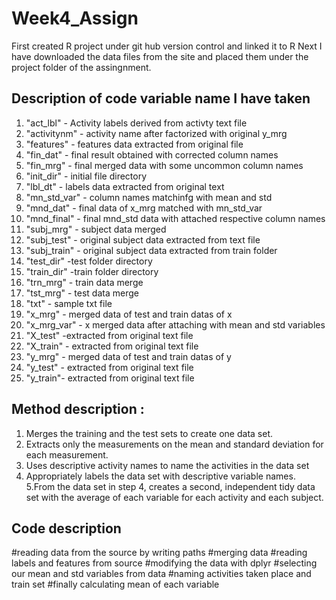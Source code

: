 # Week4_Assign
First created R project under git hub version control and linked it to R 
Next I have downloaded the data files from the site and placed them under the project folder
of the assingnment.
## Description of code variable name I have taken
1.	"act_lbl" - Activity labels derived from activty text file    
2.	"activitynm" - activity name after factorized with original y_mrg
3.	"features"   - features data extracted from original file
4.	"fin_dat"    -  final result obtained with corrected column names
5.	"fin_mrg"    - final merged data with some uncommon column names
6.	"init_dir"   - initial file directory
7.	"lbl_dt"     - labels data extracted from original text
8.	"mn_std_var" - column names matchinfg with mean and std
9.	"mnd_dat"    - final data of x_mrg matched with mn_std_var
10.	"mnd_final" - final mnd_std data with attached respective column names
11.	"subj_mrg"   - subject data merged
12.	"subj_test"  - original subject data extracted from text file
13.	"subj_train"  - original subject data extracted from train folder
14.	"test_dir"   -test folder directory
15.	"train_dir"  -train folder directory
16.	"trn_mrg"    - train data merge
17.	"tst_mrg"    - test data merge
18.	"txt"        - sample txt file
19.	"x_mrg"      - merged data of test and train datas of x
20.	"x_mrg_var" - x merged data after attaching with  mean and std variables
21.	"X_test"     -extracted from original text file
22.	"X_train" - extracted from original text file
23.	"y_mrg"  - merged data of test and train datas of y    
24.	"y_test"  - extracted from original text file  
25.	"y_train"- extracted from original text file
## Method description :
1. Merges the training and the test sets to create one data set.
2. Extracts only the measurements on the mean and standard deviation for each measurement.
3. Uses descriptive activity names to name the activities in the data set
4. Appropriately labels the data set with descriptive variable names.
5.From the data set in step 4, creates a second, independent tidy data set with the average of each variable for each activity and each subject.
## Code description
#reading data from the source by writing paths
#merging data
#reading labels and features from source
#modifying the data with dplyr
#selecting our mean and std variables from data
#naming activities taken place and train set
#finally calculating mean of each variable
